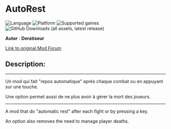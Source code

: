 # AutoRest

![Language](https://img.shields.io/static/v1?label=language&message=english%20%7C%20french%20%7C%20&color=informational)
![Platform](https://img.shields.io/static/v1?label=platform&message=windows%20%7C%20macOS%20%7C%20&color=informational)
![Supported games](https://img.shields.io/static/v1?label=supported%20games&message=BG2%20%7C%20BGT%20%7C%20BGEE%20%7C%20BG2EE%20%7C%20EET%20%7C%20IWDEE%20%7C&color=dodgerblue)
![GitHub Downloads (all assets, latest release)](https://img.shields.io/github/downloads/Deratiseur/AutoRest/total)

**Autor** : **Deratiseur**

[Link to original Mod Forum](https://www.baldursgateworld.fr/viewtopic.php?t=33320)


## Description:
------------

Un mod qui fait "repos automatique" après chaque combat ou en appuyant sur une touche.

Une option permet aussi de ne plus avoir à gérer la mort des joueurs.

------------

A mod that do "automatic rest" after each fight or by pressing a key.

An option also removes the need to manage player deaths.
